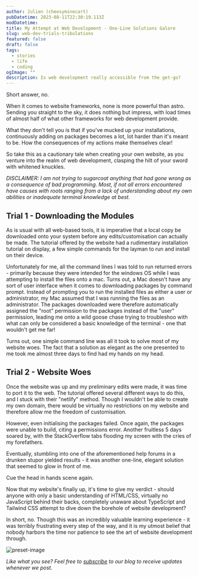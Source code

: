 ```yaml
---
author: Julien (cheesyminecart)
pubDatetime: 2023-08-11T22:30:19.113Z
modDatetime:
title: My Attempt at Web Development - One-Line Solutions Galore
slug: web-dev-trials-tribulations
featured: false
draft: false
tags:
  - stories
  - life
  - coding
ogImage: ""
description: Is web development really accessible from the get-go?
---
```


Short answer, no.

When it comes to website frameworks, none is more powerful than astro. Sending you straight to the sky, it does nothing but impress, with load times of almost half of what other frameworks for web development provide.

What they don't tell you is that if you've mucked up your installations, continuously adding on packages becomes a lot, lot harder than it's meant to be. How the consequences of my actions make themselves clear!

So take this as a cautionary tale when creating your own website, as you venture into the realm of web development, clasping the hilt of your sword with whitened knuckles.

_DISCLAIMER: I am not trying to sugarcoat anything that had gone wrong as a consequence of bad programming. Most, if not all errors encountered have causes with roots ranging from a lack of understanding about my own abilities or inadequate terminal knowledge at best._

## Trial 1 - Downloading the Modules

As is usual with all web-based tools, it is imperative that a local copy be downloaded onto your system before any edits/customisation can actually be made. The tutorial offered by the website had a rudimentary installation tutorial on display, a few simple commands for the layman to run and install on their device.

Unfortunately for me, all the command lines I was told to run returned errors - primarily because they were intended for the windows OS while I was attempting to install the files onto a mac. Turns out, a Mac doesn't have any sort of user interface when it comes to downloading packages by command prompt. Instead of prompting you to run the installed files as either a user or administrator, my Mac assumed that I was running the files as an administrator. The packages downloaded were therefore automatically assigned the "root" permission to the packages instead of the "user" permission, leading me onto a wild goose chase trying to troubleshoo with what can only be considered a basic knowledge of the terminal - one that wouldn't get me far!

Turns out, one simple command line was all it took to solve most of my website woes. The fact that a solution as elegant as the one presented to me took me almost three days to find had my hands on my head.

## Trial 2 - Website Woes

Once the website was up and my preliminary edits were made, it was time to port it to the web. The tutorial offered several different ways to do this, and I stuck with their "netlify" method. Though I wouldn't be able to create my own domain, there would be virtually no restrictions on my website and therefore allow me the freedom of customisation.

However, even initialising the packages failed. Once again, the packages were unable to build, citing a permissions error. Another fruitless 5 days soared by, with the StackOverflow tabs flooding my screen with the cries of my forefathers.

Eventually, stumbling into one of the aforementioned help forums in a drunken stupor yielded results - it was another one-line, elegant solution that seemed to glow in front of me.

Cue the head in hands scene again.

Now that my website's finally up, it's time to give my verdict - should anyone with only a basic understanding of HTML/CSS, virtually no JavaScript behind their backs, completely unaware about TypeScript and Tailwind CSS attempt to dive down the borehole of website development?

In short, no. Though this was an incredibly valuable learning experience - it was terribly frustrating every step of the way, and it is my utmost belief that nobody harbors the time nor patience to see the art of website development through.

![preset-image](/assets/dev.svg)

_Like what you see? Feel free to [subscribe](https://thespacer-blog.com/subscribe/) to our blog to receive updates whenever we post._
